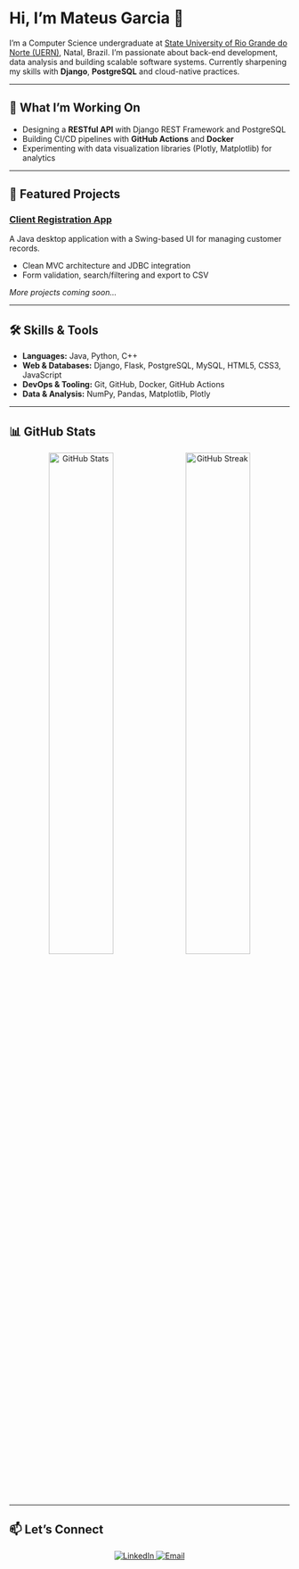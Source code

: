  <h1>Hi, I’m Mateus Garcia 👋</h1>
<p>
  I’m a Computer Science undergraduate at
  <a href="https://portal.uern.br/" target="_blank" rel="noopener">State University of Rio Grande do Norte (UERN)</a>,
  Natal, Brazil. I’m passionate about back-end development, data analysis and building scalable software systems.
  Currently sharpening my skills with <strong>Django</strong>, <strong>PostgreSQL</strong> and cloud-native practices.
</p>

<hr/>

<h2>🚀 What I’m Working On</h2>
<ul>
  <li>Designing a <strong>RESTful API</strong> with Django REST Framework and PostgreSQL</li>
  <li>Building CI/CD pipelines with <strong>GitHub Actions</strong> and <strong>Docker</strong></li>
  <li>Experimenting with data visualization libraries (Plotly, Matplotlib) for analytics</li>
</ul>

<hr/>

<h2>🌟 Featured Projects</h2>
<h3><a href="https://github.com/M2004GV/cadastro_cliente" target="_blank" rel="noopener">Client Registration App</a></h3>
<p>
  A Java desktop application with a Swing-based UI for managing customer records.
</p>
<ul>
  <li>Clean MVC architecture and JDBC integration</li>
  <li>Form validation, search/filtering and export to CSV</li>
</ul>

<p><em>More projects coming soon…</em></p>

<hr/>

<h2>🛠️ Skills &amp; Tools</h2>
<ul>
  <li><strong>Languages:</strong> Java, Python, C++</li>
  <li><strong>Web &amp; Databases:</strong> Django, Flask, PostgreSQL, MySQL, HTML5, CSS3, JavaScript</li>
  <li><strong>DevOps &amp; Tooling:</strong> Git, GitHub, Docker, GitHub Actions</li>
  <li><strong>Data &amp; Analysis:</strong> NumPy, Pandas, Matplotlib, Plotly</li>
</ul>

<hr/>

<h2>📊 GitHub Stats</h2>
<div align="center">
  <img
    src="https://github-readme-stats.vercel.app/api?username=M2004GV&theme=github_dark&hide_border=true&show_icons=true"
    alt="GitHub Stats"
    width="48%"
  />
  <img
    src="https://github-readme-streak-stats.herokuapp.com/?user=M2004GV&theme=github_dark&hide_border=true"
    alt="GitHub Streak"
    width="48%"
  />
</div>

<hr/>

<h2>📫 Let’s Connect</h2>
<div align="center">
  <a href="www.linkedin.com/in/mateusgarciadesenvolvedor" target="_blank" rel="noopener">
    <img
      src="https://img.shields.io/badge/www.linkedin.com/in/mateusgarciadesenvolvedor?style=for-the-badge&logo=linkedin&logoColor=white"
      alt="LinkedIn"
    />
  <a href="mailto:garciamateus285@gmail.com">
    <img
      src="https://img.shields.io/badge/Email-garciamateus285@gmail.com?style=for-the-badge&logo=gmail&logoColor=white"
      alt="Email"
    />
  </a>
</div>
